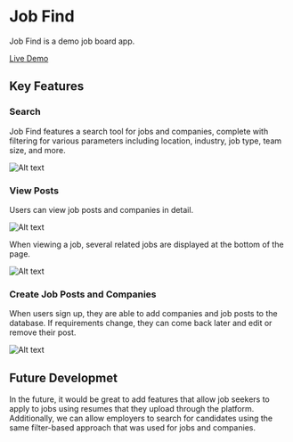 # Job Find

Job Find is a demo job board app.

[Live Demo](https://jobber-demo.herokuapp.com/#/)

## Key Features

### Search

Job Find features a search tool for jobs and companies, complete with filtering for various parameters including location, industry, job type, team size, and more.

![Alt text](/app/assests/images/search_page.png)

### View Posts

Users can view job posts and companies in detail.

![Alt text](/app/assests/images/post_page.png)

When viewing a job, several related jobs are displayed at the bottom of the page.   

![Alt text](/app/assests/images/related_posts.png)

### Create Job Posts and Companies

When users sign up, they are able to add companies and job posts to the database. If requirements change, they can come back later and edit or remove their post.

![Alt text](/app/assests/images/post_form.png)

## Future Developmet

In the future, it would be great to add features that allow job seekers to apply to jobs using resumes that they upload through the platform. Additionally, we can allow employers to search for candidates using the same filter-based approach that was used for jobs and companies.
